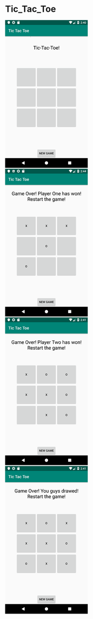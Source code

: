# Tic_Tac_Toe

![](https://github.com/Huikie/Tic_Tac_Toe/blob/master/doc/begin.png)
![](https://github.com/Huikie/Tic_Tac_Toe/blob/master/doc/player_one.png)
![](https://github.com/Huikie/Tic_Tac_Toe/blob/master/doc/player_two.png)
![](https://github.com/Huikie/Tic_Tac_Toe/blob/master/doc/draw.png)
